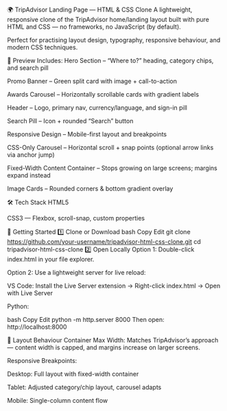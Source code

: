 🌍 TripAdvisor Landing Page — HTML & CSS Clone
A lightweight, responsive clone of the TripAdvisor home/landing layout built with pure HTML and CSS — no frameworks, no JavaScript (by default).

Perfect for practising layout design, typography, responsive behaviour, and modern CSS techniques.

📸 Preview
Includes:
Hero Section – “Where to?” heading, category chips, and search pill

Promo Banner – Green split card with image + call-to-action

Awards Carousel – Horizontally scrollable cards with gradient labels

Header – Logo, primary nav, currency/language, and sign-in pill

Search Pill – Icon + rounded “Search” button

Responsive Design – Mobile-first layout and breakpoints

CSS-Only Carousel – Horizontal scroll + snap points (optional arrow links via anchor jump)

Fixed-Width Content Container – Stops growing on large screens; margins expand instead

Image Cards – Rounded corners & bottom gradient overlay

🛠 Tech Stack
HTML5

CSS3 — Flexbox, scroll-snap, custom properties

🚀 Getting Started
1️⃣ Clone or Download
bash
Copy
Edit
git clone https://github.com/your-username/tripadvisor-html-css-clone.git
cd tripadvisor-html-css-clone
2️⃣ Open Locally
Option 1:
Double-click index.html in your file explorer.

Option 2:
Use a lightweight server for live reload:

VS Code: Install the Live Server extension → Right-click index.html → Open with Live Server

Python:

bash
Copy
Edit
python -m http.server 8000
Then open: http://localhost:8000

📐 Layout Behaviour
Container Max Width: Matches TripAdvisor’s approach — content width is capped, and margins increase on larger screens.

Responsive Breakpoints:

Desktop: Full layout with fixed-width container

Tablet: Adjusted category/chip layout, carousel adapts

Mobile: Single-column content flow

